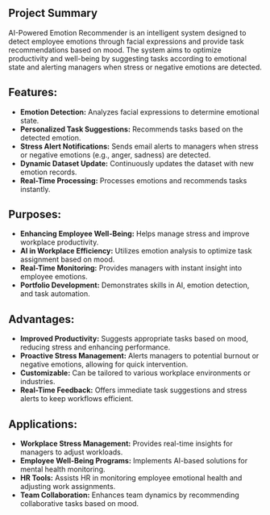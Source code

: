 ## **Project Summary**
AI-Powered Emotion Recommender is an intelligent system designed to detect employee emotions through facial expressions and provide task recommendations based on mood. The system aims to optimize productivity and well-being by suggesting tasks according to emotional state and alerting managers when stress or negative emotions are detected.

## **Features:**

- **Emotion Detection:** Analyzes facial expressions to determine emotional state.
- **Personalized Task Suggestions:** Recommends tasks based on the detected emotion.
- **Stress Alert Notifications:** Sends email alerts to managers when stress or negative emotions (e.g., anger, sadness) are detected.
- **Dynamic Dataset Update:** Continuously updates the dataset with new emotion records.
- **Real-Time Processing:** Processes emotions and recommends tasks instantly.

## **Purposes:**

- **Enhancing Employee Well-Being:** Helps manage stress and improve workplace productivity.
- **AI in Workplace Efficiency:** Utilizes emotion analysis to optimize task assignment based on mood.
- **Real-Time Monitoring:** Provides managers with instant insight into employee emotions.
- **Portfolio Development:** Demonstrates skills in AI, emotion detection, and task automation.

## **Advantages:**

- **Improved Productivity:** Suggests appropriate tasks based on mood, reducing stress and enhancing performance.
- **Proactive Stress Management:** Alerts managers to potential burnout or negative emotions, allowing for quick intervention.
- **Customizable:** Can be tailored to various workplace environments or industries.
- **Real-Time Feedback:** Offers immediate task suggestions and stress alerts to keep workflows efficient.

## **Applications:**

- **Workplace Stress Management:** Provides real-time insights for managers to adjust workloads.
- **Employee Well-Being Programs:** Implements AI-based solutions for mental health monitoring.
- **HR Tools:** Assists HR in monitoring employee emotional health and adjusting work assignments.
- **Team Collaboration:** Enhances team dynamics by recommending collaborative tasks based on mood.

